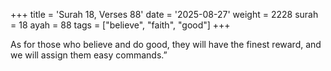 +++
title = 'Surah 18, Verses 88'
date = '2025-08-27'
weight = 2228
surah = 18
ayah = 88
tags = ["believe", "faith", "good"]
+++

As for those who believe and do good, they will have the finest reward, and we will assign them easy commands.”